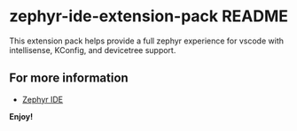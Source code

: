 # zephyr-ide-extension-pack README

This extension pack helps provide a full zephyr experience for vscode with intellisense, KConfig, and devicetree support. 

## For more information
* [Zephyr IDE](https://marketplace.visualstudio.com/items?itemName=mylonics.zephyr-ide)


**Enjoy!**
